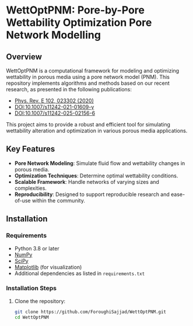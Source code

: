 # WettOptPNM: Pore-by-Pore Wettability Optimization Pore Network Modelling

## Overview

WettOptPNM is a computational framework for modeling and optimizing wettability in porous media using a pore network model (PNM). This repository implements algorithms and methods based on our recent research, as presented in the following publications:

- [Phys. Rev. E 102, 023302 (2020)](https://journals.aps.org/pre/abstract/10.1103/PhysRevE.102.023302)
- [DOI:10.1007/s11242-021-01609-y](https://link.springer.com/article/10.1007/s11242-021-01609-y)
- [DOI:10.1007/s11242-025-02156-6](https://link.springer.com/article/10.1007/s11242-025-02156-6)

This project aims to provide a robust and efficient tool for simulating wettability alteration and optimization in various porous media applications.

## Key Features

- **Pore Network Modeling**: Simulate fluid flow and wettability changes in porous media.
- **Optimization Techniques**: Determine optimal wettability conditions.
- **Scalable Framework**: Handle networks of varying sizes and complexities.
- **Reproducibility**: Designed to support reproducible research and ease-of-use within the community.

## Installation

### Requirements

- Python 3.8 or later
- [NumPy](https://numpy.org/)
- [SciPy](https://scipy.org/)
- [Matplotlib](https://matplotlib.org/) (for visualization)
- Additional dependencies as listed in `requirements.txt`

### Installation Steps

1. Clone the repository:
   ```bash
   git clone https://github.com/ForoughiSajjad/WettOptPNM.git
   cd WettOptPNM
